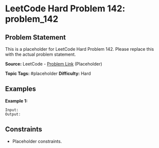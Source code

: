 # LeetCode Hard Problem 142: problem_142

## Problem Statement

This is a placeholder for LeetCode Hard Problem 142.
Please replace this with the actual problem statement.

**Source:** LeetCode - [Problem Link](https://leetcode.com/problems/problem-142/) (Placeholder)

**Topic Tags:** #placeholder
**Difficulty:** Hard

## Examples

**Example 1:**

```
Input:
Output:
```

## Constraints

- Placeholder constraints.
